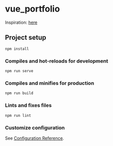 # vue_portfolio
Inspiration: [here](https://vuejsexamples.com/\kuon-portfolio-using-vue3-tailwindcss-threejs-and-animejs/)

## Project setup
```
npm install
```

### Compiles and hot-reloads for development
```
npm run serve
```

### Compiles and minifies for production
```
npm run build
```

### Lints and fixes files
```
npm run lint
```

### Customize configuration
See [Configuration Reference](https://cli.vuejs.org/config/).
